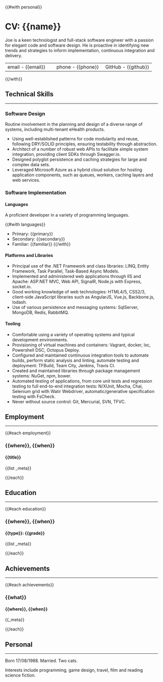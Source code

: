 {{#with personal}}

# CV: {{name}}

Joe is a keen technologist and full-stack software engineer with a passion for elegant code and software design. He is proactive in identifying new trends and strategies to inform implementation, continuous integration and delivery.

<table>
<tr><td width="33%">email - {{email}}</td><td width="33%">phone - {{phone}}</td><td width="33%">GitHub - {{github}}</td></tr>
</table>

{{/with}}

## Technical Skills
---

### Software Design

Routine involvement in the planning and design of a diverse range of systems, including multi-tenant eHealth products.

  - Using well-established patterns for code modularity and reuse, following DRY/SOLID principles, ensuring testability through abstraction.
  - Architect of a number of robust web APIs to facilitate simple system integration, providing client SDKs through Swagger.io.
  - Designed polyglot persistence and caching strategies for large and complex data sets.
  - Leveraged Microsoft Azure as a hybrid cloud solution for hosting application components, such as queues, workers, caching layers and web services.

### Software Implementation

#### Languages

A proficient developer in a variety of programming languages.

{{#with languages}}
  - Primary: {{primary}}
  - Secondary: {{secondary}}
  - Familiar: {{familiar}}
{{/with}}

#### Platforms and Libraries

  - Principal use of the .NET Framework and class libraries: LINQ, Entity Framework, Task Parallel, Task-Based Async Models.
  - Implemented and administered web applications through IIS and Apache: ASP.NET MVC, Web API, SignalR, Node.js with Express, socket.io.
  - Good working knowledge of web technologies: HTML4/5, CSS2/3, client-side JavaScript libraries such as AngularJS, Vue.js, Backbone.js, lodash.
  - Use of various persistence and messaging systems: SqlServer, MongoDB, Redis, RabbitMQ.
 
#### Tooling

  - Comfortable using a variety of operating systems and typical development environments.
  - Provisioning of virtual machines and containers: Vagrant, docker, lxc, Powershell DSC, Octopus Deploy.
  - Configured and maintained continuous integration tools to automate builds, perform static analysis and linting, automate testing and deployment: TFBuild, Team City, Jenkins, Travis CI.
  - Created and maintained libraries through package management systems: NuGet, npm, bower.
  - Automated testing of applications, from core unit tests and regression testing to full end-to-end integration tests: N/XUnit, Mocha, Chai, Selenium grid with Watir Webdriver, automatic/generative specification testing with FsCheck.
  - Never without source control: Git, Mercurial, SVN, TFVC.

## Employment
---

{{#each employment}}

### {{where}}, {{when}}
#### {{title}}
{{list _meta}}

{{/each}}

## Education
---

{{#each education}}

### {{where}}, {{when}}
#### {{type}}: {{grade}}
{{list _meta}}

{{/each}}

## Achievements
---

{{#each achievements}}

### {{what}}
#### {{where}}, {{when}}
{{_meta}}

{{/each}}

## Personal
---

Born 17/08/1988. Married. Two cats.

Interests include programming, game design, travel, film and reading science fiction.